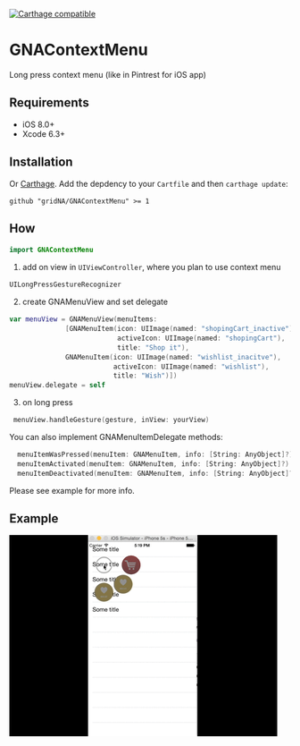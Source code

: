 [![Carthage compatible](https://img.shields.io/badge/Carthage-compatible-4BC51D.svg?style=flat)](https://github.com/Carthage/Carthage)

# GNAContextMenu

Long press context menu (like in Pintrest for iOS app)

## Requirements

- iOS 8.0+
- Xcode 6.3+

## Installation

Or [Carthage](https://github.com/Carthage/Carthage). Add the depdency to your `Cartfile` and then `carthage update`:

```ogdl
github "gridNA/GNAContextMenu" >= 1
```

## How

```swift
import GNAContextMenu
```
1) add on view in `UIViewController`, where you plan to use context menu
 
```swift 
UILongPressGestureRecognizer
```

2) create GNAMenuView and set delegate 

```swift
var menuView = GNAMenuView(menuItems: 
              [GNAMenuItem(icon: UIImage(named: "shopingCart_inactive"), 
                           activeIcon: UIImage(named: "shopingCart"), 
                           title: "Shop it"), 
              GNAMenuItem(icon: UIImage(named: "wishlist_inacitve"), 
                          activeIcon: UIImage(named: "wishlist"), 
                          title: "Wish")])
menuView.delegate = self
```
3) on long press 

```swift 
 menuView.handleGesture(gesture, inView: yourView)
 ```

You can also implement GNAMenuItemDelegate methods:

```swift
  menuItemWasPressed(menuItem: GNAMenuItem, info: [String: AnyObject]?)
  menuItemActivated(menuItem: GNAMenuItem, info: [String: AnyObject]?)
  menuItemDeactivated(menuItem: GNAMenuItem, info: [String: AnyObject]?)
```
Please see example for more info.

## Example

![Example](gnaContextMenuExample/GNAContextMenuExample/gnaContextMenuExample.gif)
